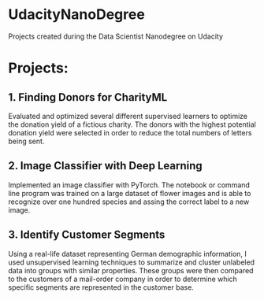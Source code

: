 # UdacityNanoDegree
Projects created during the Data Scientist Nanodegree on Udacity

# Projects:

## 1. Finding Donors for CharityML
Evaluated and optimized several different supervised learners to optimize the donation yield of a fictious charity. The donors with the highest potential donation yield were selected in order to reduce the total numbers of letters being sent.

## 2. Image Classifier with Deep Learning
Implemented an image classifier with PyTorch. The notebook or command line program was trained on a large dataset of flower images and is able to recognize over one hundred species and assing the correct label to a new image.

## 3. Identify Customer Segments
Using a real-life dataset representing German demographic information, I used unsupervised learning techniques to summarize and cluster unlabeled data into groups with similar properties. These groups were then compared to the customers of a mail-order company in order to determine which specific segments are represented in the customer base.
